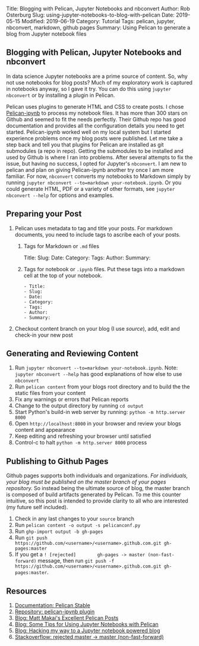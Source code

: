 Title: Blogging with Pelican, Jupyter Notebooks and nbconvert
Author: Rob Osterburg
Slug: using-jupyter-notebooks-to-blog-with-pelican
Date: 2019-05-15
Modified: 2019-06-19
Category: Tutorial
Tags: pelican, jupyter, nbconvert, markdown, github pages
Summary: Using Pelican to generate a blog from Jupyter notebook files

## Blogging with Pelican, Jupyter Notebooks and nbconvert

In data science Jupyter notebooks are a prime source of content.  So, why not use notebooks for blog posts?  Much of my exploratory work is captured in notebooks anyway, so I gave it try.  You can do this using `jupyter nbconvert` or by installing a plugin in Pelican.  

Pelican uses plugins to generate HTML and CSS to create posts.  I chose [Pelican-ipynb](https://github.com/danielfrg/pelican-ipynb) to process my notebook files.  It has more than 300 stars on Github and seemed to fit the needs perfectly.  Their Github repo has good documentation and provides all the configuration details you need to get started.  Pelican-ipynb worked well on my local system but I started experience problems once my blog posts were published.  Let me take a step back and tell you that plugins for Pelican are installed as git submodules (a repo in repo).  Getting the submodules to be installed and used by Github is where I ran into problems.  After several attempts to fix the issue, but having no success, I opted for Jupyter's `nbconvert`.  I am new to pelican and plan on giving Pelican-ipynb another try once I am more familiar.  For now, `nbconvert` converts my notebooks to Markdown simply by running `jupyter nbconvert --to=markdown your-notebook.ipynb`.  Or you could generate HTML, PDF or a variety of other formats, see `jupyter nbconvert --help` for options and examples.

## Preparing your Post

1. Pelican uses metadata to tag and title your posts.  For markdown documents, you need to include tags to ascribe each of your posts.   

   1. Tags for Markdown or `.md` files

        Title:
        Slug:
        Date:
        Category:
        Tags:
        Author:
        Summary:

   2. Tags for notebook or `.ipynb` files.  Put these tags into a markdown cell at the top of your notebook.
   
        ```text
        - Title:
        - Slug:
        - Date:
        - Category:
        - Tags:
        - Author:
        - Summary:
        ```


2. Checkout content branch on your blog (I use _source_), add, edit and check-in your new post

## Generating and Reviewing Content

1. Run `jupyter nbconvert --to=markdown your-notebook.ipynb`.  Note: `jupyter nbconvert --help` has good explanations of how else to use `nbconvert` 
1. Run `pelican content` from your blogs root directory and to build the the static files from your content
1. Fix any warnings or errors that Pelican reports  
2. Change to the output directory by running `cd output`
3. Start Python's build-in web server by running: `python -m http.server 8000`
4. Open `http://localhost:8000` in your browser and review your blogs content and appearance
5. Keep editing and refreshing your browser until satisfied
6. Control-c to halt `python -m http.server 8000` process

## Publishing to Github Pages

Github pages supports both individuals and organizations.  *For individuals, your blog must be published on the master branch of your pages repository.*  So instead being the ultimate source of blog, the master branch is composed of build artifacts generated by Pelican.  To me this counter intuitive, so this post is intended to provide clarity to all who are interested (my future self included).

1. Check in any last changes to your `source` branch
2. Run `pelican content -o output -s pelicanconf.py`
3. Run `ghp-import output -b gh-pages`
4. Run `git push https://github.com/<username>/<username>.github.com.git gh-pages:master`
5. If you get a `! [rejected]        gh-pages -> master (non-fast-forward)` message, then run `git push -f https://github.com/<username>/<username>.github.com.git gh-pages:master`.

## Resources

1. [Documentation: Pelican Stable](https://docs.getpelican.com/en/stable/index.html)
1. [Repository: pelican-ipynb plugin]([pelican-ipynb](https://github.com/danielfrg/pelican-ipynb))
1. [Blog: Matt Makai's Excellent Pelican Posts](https://www.fullstackpython.com/pelican.html)
1. [Blog: Some Tips for Using Jupyter Notebooks with Pelican](https://pmbaumgartner.github.io/blog/jupyter-notebooks-for-pelican/)
1. [Blog: Hacking my way to a Jupyter notebook powered blog](https://nipunbatra.github.io/blog/2017/Jupyter-powered-blog.html)
1. [Stackoverflow: rejected master -> master (non-fast-forward)](https://stackoverflow.com/questions/11696295/rejected-master-master-non-fast-forward)
